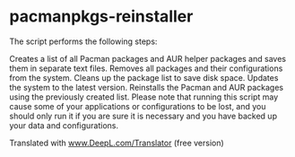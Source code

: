# pacmanpkgs-reinstaller
The script performs the following steps:

Creates a list of all Pacman packages and AUR helper packages and saves them in separate text files.
Removes all packages and their configurations from the system.
Cleans up the package list to save disk space.
Updates the system to the latest version.
Reinstalls the Pacman and AUR packages using the previously created list.
Please note that running this script may cause some of your applications or configurations to be lost, and you should only run it if you are sure it is necessary and you have backed up your data and configurations.

Translated with www.DeepL.com/Translator (free version)
